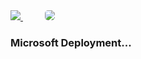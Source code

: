 <a href="https://msdeployapp20190208042203.azurewebsites.net/" target="_blank">
    <img src="http://azuredeploy.net/deploybutton.png"/>
</a>
&nbsp;&nbsp;&nbsp;&nbsp;&nbsp;&nbsp;&nbsp;&nbsp;
<a href="https://setupdataapp20190211120818.azurewebsites.net/" target="_blank">
    <img src="http://139.59.61.161/setupdata4.jpg"/ style="border-radius:5px;">
</a>

<br>
<h3><b> Microsoft Deployment... </b></h3>